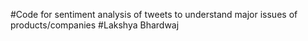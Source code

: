 #Code for sentiment analysis of tweets to understand major issues of products/companies
#Lakshya Bhardwaj

